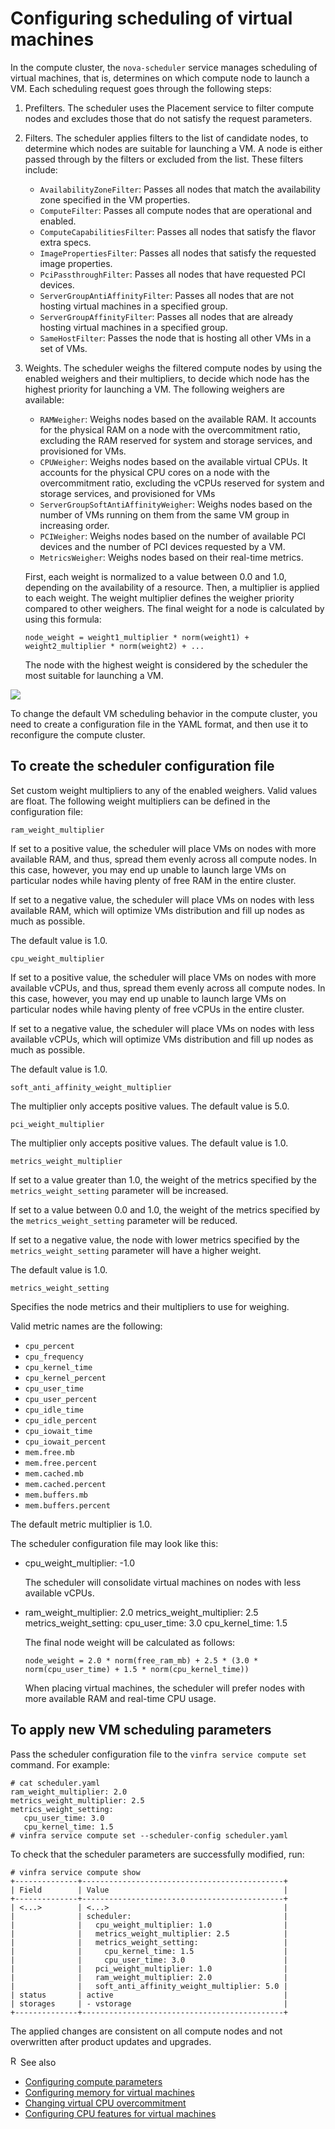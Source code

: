 # Configuring scheduling of virtual machines

In the compute cluster, the `nova-scheduler` service manages scheduling of virtual machines, that is, determines on which compute node to launch a VM. Each scheduling request goes through the following steps:

1.  Prefilters. The scheduler uses the Placement service to filter compute nodes and excludes those that do not satisfy the request parameters.

2.  Filters. The scheduler applies filters to the list of candidate nodes, to determine which nodes are suitable for launching a VM. A node is either passed through by the filters or excluded from the list. These filters include:

    - `AvailabilityZoneFilter`: Passes all nodes that match the availability zone specified in the VM properties.
    - `ComputeFilter`: Passes all compute nodes that are operational and enabled.
    - `ComputeCapabilitiesFilter`: Passes all nodes that satisfy the flavor extra specs.
    - `ImagePropertiesFilter`: Passes all nodes that satisfy the requested image properties.
    - `PciPassthroughFilter`: Passes all nodes that have requested PCI devices.
    - `ServerGroupAntiAffinityFilter`: Passes all nodes that are not hosting virtual machines in a specified group.
    - `ServerGroupAffinityFilter`: Passes all nodes that are already hosting virtual machines in a specified group.
    - `SameHostFilter`: Passes the node that is hosting all other VMs in a set of VMs.

3.  Weights. The scheduler weighs the filtered compute nodes by using the enabled weighers and their multipliers, to decide which node has the highest priority for launching a VM. The following weighers are available:

    - `RAMWeigher`: Weighs nodes based on the available RAM. It accounts for the physical RAM on a node with the overcommitment ratio, excluding the RAM reserved for system and storage services, and provisioned for VMs.
    - `CPUWeigher`: Weighs nodes based on the available virtual CPUs. It accounts for the physical CPU cores on a node with the overcommitment ratio, excluding the vCPUs reserved for system and storage services, and provisioned for VMs
    - `ServerGroupSoftAntiAffinityWeigher`: Weighs nodes based on the number of VMs running on them from the same VM group in increasing order.
    - `PCIWeigher`: Weighs nodes based on the number of available PCI devices and the number of PCI devices requested by a VM.
    - `MetricsWeigher`: Weighs nodes based on their real-time metrics.

    First, each weight is normalized to a value between 0.0 and 1.0, depending on the availability of a resource. Then, a multiplier is applied to each weight. The weight multiplier defines the weigher priority compared to other weighers. The final weight for a node is calculated by using this formula:

        node_weight = weight1_multiplier * norm(weight1) + weight2_multiplier * norm(weight2) + ...

    The node with the highest weight is considered by the scheduler the most suitable for launching a VM.

<img src="resources/images/vm_scheduling.png" style="max-width: 75%;max-height: auto;" />

To change the default VM scheduling behavior in the compute cluster, you need to create a configuration file in the YAML format, and then use it to reconfigure the compute cluster.

## To create the scheduler configuration file

Set custom weight multipliers to any of the enabled weighers. Valid values are float. The following weight multipliers can be defined in the configuration file:

`ram_weight_multiplier`

If set to a positive value, the scheduler will place VMs on nodes with more available RAM, and thus, spread them evenly across all compute nodes. In this case, however, you may end up unable to launch large VMs on particular nodes while having plenty of free RAM in the entire cluster.

If set to a negative value, the scheduler will place VMs on nodes with less available RAM, which will optimize VMs distribution and fill up nodes as much as possible.

The default value is 1.0.

`cpu_weight_multiplier`

If set to a positive value, the scheduler will place VMs on nodes with more available vCPUs, and thus, spread them evenly across all compute nodes. In this case, however, you may end up unable to launch large VMs on particular nodes while having plenty of free vCPUs in the entire cluster.

If set to a negative value, the scheduler will place VMs on nodes with less available vCPUs, which will optimize VMs distribution and fill up nodes as much as possible.

The default value is 1.0.

`soft_anti_affinity_weight_multiplier`

The multiplier only accepts positive values. The default value is 5.0.

`pci_weight_multiplier`

The multiplier only accepts positive values. The default value is 1.0.

`metrics_weight_multiplier`

If set to a value greater than 1.0, the weight of the metrics specified by the `metrics_weight_setting` parameter will be increased.

If set to a value between 0.0 and 1.0, the weight of the metrics specified by the `metrics_weight_setting` parameter will be reduced.

If set to a negative value, the node with lower metrics specified by the `metrics_weight_setting` parameter will have a higher weight.

The default value is 1.0.

`metrics_weight_setting`

Specifies the node metrics and their multipliers to use for weighing.

Valid metric names are the following:

- `cpu_percent`
- `cpu_frequency`
- `cpu_kernel_time`
- `cpu_kernel_percent`
- `cpu_user_time`
- `cpu_user_percent`
- `cpu_idle_time`
- `cpu_idle_percent`
- `cpu_iowait_time`
- `cpu_iowait_percent`
- `mem.free.mb`
- `mem.free.percent`
- `mem.cached.mb`
- `mem.cached.percent`
- `mem.buffers.mb`
- `mem.buffers.percent`

The default metric multiplier is 1.0.

The scheduler configuration file may look like this:

- cpu_weight_multiplier: -1.0

  The scheduler will consolidate virtual machines on nodes with less available vCPUs.

- ram_weight_multiplier: 2.0
      metrics_weight_multiplier: 2.5
      metrics_weight_setting:
         cpu_user_time: 3.0
         cpu_kernel_time: 1.5

  The final node weight will be calculated as follows:

      node_weight = 2.0 * norm(free_ram_mb) + 2.5 * (3.0 * norm(cpu_user_time) + 1.5 * norm(cpu_kernel_time))

  When placing virtual machines, the scheduler will prefer nodes with more available RAM and real-time CPU usage.

## To apply new VM scheduling parameters

Pass the scheduler configuration file to the `vinfra service compute set` command. For example:

    # cat scheduler.yaml
    ram_weight_multiplier: 2.0
    metrics_weight_multiplier: 2.5
    metrics_weight_setting:
       cpu_user_time: 3.0
       cpu_kernel_time: 1.5
    # vinfra service compute set --scheduler-config scheduler.yaml

To check that the scheduler parameters are successfully modified, run:

    # vinfra service compute show
    +--------------+---------------------------------------------+
    | Field        | Value                                       |
    +--------------+---------------------------------------------+
    | <...>        | <...>                                       |
    |              | scheduler:                                  |
    |              |   cpu_weight_multiplier: 1.0                |
    |              |   metrics_weight_multiplier: 2.5            |
    |              |   metrics_weight_setting:                   |
    |              |     cpu_kernel_time: 1.5                    |
    |              |     cpu_user_time: 3.0                      |
    |              |   pci_weight_multiplier: 1.0                |
    |              |   ram_weight_multiplier: 2.0                |
    |              |   soft_anti_affinity_weight_multiplier: 5.0 |
    | status       | active                                      |
    | storages     | - vstorage                                  |
    +--------------+---------------------------------------------+

The applied changes are consistent on all compute nodes and not overwritten after product updates and upgrades.

<div class="MCHelpControl MCHelpControl-Related relatedTopics relatedTopicssee-also">

<span class="MCHelpControl-RelatedHotSpot_ MCHelpControl-RelatedHotSpot_see-also"><img src="resources/images/transparent.gif" class="MCHelpControl_Image_Icon" width="16" height="16" alt="Related Topics Link Icon" />See also</span>

- <a href="configuring-compute-parameters.html" class="MCHelpControlListItemLink MCRelatedTopicsControlListItemLink">Configuring compute parameters</a>
- <a href="configuring-memory-for-virtual-machines.html" class="MCHelpControlListItemLink MCRelatedTopicsControlListItemLink">Configuring memory for virtual machines</a>
- <a href="changing-vcpu-overcommitment.html" class="MCHelpControlListItemLink MCRelatedTopicsControlListItemLink">Changing virtual CPU overcommitment</a>
- <a href="configuring-vm-cpu-features.html" class="MCHelpControlListItemLink MCRelatedTopicsControlListItemLink">Configuring CPU features for virtual machines</a>

</div>
